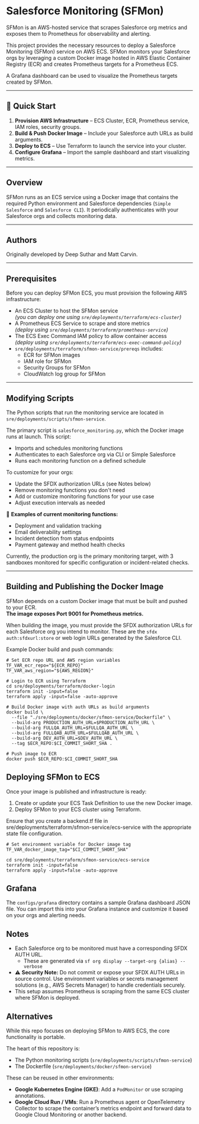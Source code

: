# Salesforce Monitoring (SFMon)

SFMon is an AWS-hosted service that scrapes Salesforce org metrics and exposes them to Prometheus for observability and alerting.

This project provides the necessary resources to deploy a Salesforce Monitoring (SFMon) service on AWS ECS. SFMon monitors your Salesforce orgs by leveraging a custom Docker image hosted in AWS Elastic Container Registry (ECR) and creates Prometheus targets for a Prometheus ECS.

A Grafana dashboard can be used to visualize the Prometheus targets created by SFMon.

---

## 🚀 Quick Start

1. **Provision AWS Infrastructure** – ECS Cluster, ECR, Prometheus service, IAM roles, security groups.
2. **Build & Push Docker Image** – Include your Salesforce auth URLs as build arguments.
3. **Deploy to ECS** – Use Terraform to launch the service into your cluster.
4. **Configure Grafana** – Import the sample dashboard and start visualizing metrics.

---

## Overview

SFMon runs as an ECS service using a Docker image that contains the required Python environment and Salesforce dependencies (`Simple Salesforce` and `Salesforce CLI`). It periodically authenticates with your Salesforce orgs and collects monitoring data.

---

## Authors

Originally developed by Deep Suthar and Matt Carvin.

---

## Prerequisites

Before you can deploy SFMon ECS, you must provision the following AWS infrastructure:

- An ECS Cluster to host the SFMon service  
  _(you can deploy one using `sre/deployments/terraform/ecs-cluster`)_
- A Prometheus ECS Service to scrape and store metrics  
  _(deploy using `sre/deployments/terraform/prometheus-service`)_
- The ECS Exec Command IAM policy to allow container access  
  _(deploy using `sre/deployments/terraform/ecs-exec-command-policy`)_
- `sre/deployments/terraform/sfmon-service/prereqs` includes:
  - ECR for SFMon images
  - IAM role for SFMon
  - Security Groups for SFMon
  - CloudWatch log group for SFMon

---

## Modifying Scripts

The Python scripts that run the monitoring service are located in `sre/deployments/scripts/sfmon-service`.

The primary script is `salesforce_monitoring.py`, which the Docker image runs at launch. This script:

- Imports and schedules monitoring functions
- Authenticates to each Salesforce org via CLI or Simple Salesforce
- Runs each monitoring function on a defined schedule

To customize for your orgs:

- Update the SFDX authorization URLs (see Notes below)
- Remove monitoring functions you don't need
- Add or customize monitoring functions for your use case
- Adjust execution intervals as needed

📌 **Examples of current monitoring functions:**

- Deployment and validation tracking
- Email deliverability settings
- Incident detection from status endpoints
- Payment gateway and method health checks

Currently, the production org is the primary monitoring target, with 3 sandboxes monitored for specific configuration or incident-related checks.

---

## Building and Publishing the Docker Image

SFMon depends on a custom Docker image that must be built and pushed to your ECR.  
**The image exposes Port 9001 for Prometheus metrics.**

When building the image, you must provide the SFDX authorization URLs for each Salesforce org you intend to monitor. These are the `sfdx auth:sfdxurl:store` or web login URLs generated by the Salesforce CLI.

Example Docker build and push commands:

```
# Set ECR repo URL and AWS region variables
TF_VAR_ecr_repo="${ECR_REPO}"
TF_VAR_aws_region="${AWS_REGION}"

# Login to ECR using Terraform
cd sre/deployments/terraform/docker-login
terraform init -input=false
terraform apply -input=false -auto-approve

# Build Docker image with auth URLs as build arguments
docker build \
  --file "./sre/deployments/docker/sfmon-service/Dockerfile" \
  --build-arg PRODUCTION_AUTH_URL=$PRODUCTION_AUTH_URL \
  --build-arg FULLQA_AUTH_URL=$FULLQA_AUTH_URL \
  --build-arg FULLQAB_AUTH_URL=$FULLQAB_AUTH_URL \
  --build-arg DEV_AUTH_URL=$DEV_AUTH_URL \
  --tag $ECR_REPO:$CI_COMMIT_SHORT_SHA .

# Push image to ECR
docker push $ECR_REPO:$CI_COMMIT_SHORT_SHA
```

## Deploying SFMon to ECS

Once your image is published and infrastructure is ready:

1. Create or update your ECS Task Definition to use the new Docker image.
1. Deploy SFMon to your ECS cluster using Terraform.

Ensure that you create a backend.tf file in sre/deployments/terraform/sfmon-service/ecs-service with the appropriate state file configuration.

```
# Set environment variable for Docker image tag
TF_VAR_docker_image_tag="$CI_COMMIT_SHORT_SHA"

cd sre/deployments/terraform/sfmon-service/ecs-service
terraform init -input=false
terraform apply -input=false -auto-approve
```

## Grafana

The `configs/grafana` directory contains a sample Grafana dashboard JSON file. You can import this into your Grafana instance and customize it based on your orgs and alerting needs.

## Notes

- Each Salesforce org to be monitored must have a corresponding SFDX AUTH URL.
    - These are generated via `sf org display --target-org {alias} --verbose`
- ⚠️ **Security Note:** Do not commit or expose your SFDX AUTH URLs in source control. Use environment variables or secrets management solutions (e.g., AWS Secrets Manager) to handle credentials securely.
- This setup assumes Prometheus is scraping from the same ECS cluster where SFMon is deployed.

## Alternatives

While this repo focuses on deploying SFMon to AWS ECS, the core functionality is portable.

The heart of this repository is:

- The Python monitoring scripts (`sre/deployments/scripts/sfmon-service`)
- The Dockerfile (`sre/deployments/docker/sfmon-service`)

These can be reused in other environments:

- **Google Kubernetes Engine (GKE)**: Add a `PodMonitor` or use scraping annotations.
- **Google Cloud Run / VMs**: Run a Prometheus agent or OpenTelemetry Collector to scrape the container’s metrics endpoint and forward data to Google Cloud Monitoring or another backend.

